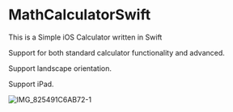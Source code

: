 # MathCalculatorSwift

This is a Simple iOS Calculator written in Swift

<p>Support for both standard calculator functionality and advanced.</p>
<p>Support landscape orientation.</p>
<p>Support iPad.</p>

![IMG_825491C6AB72-1](https://user-images.githubusercontent.com/15727518/123764319-57ed5900-d8cd-11eb-8e82-e73bbb85ce10.jpeg)
